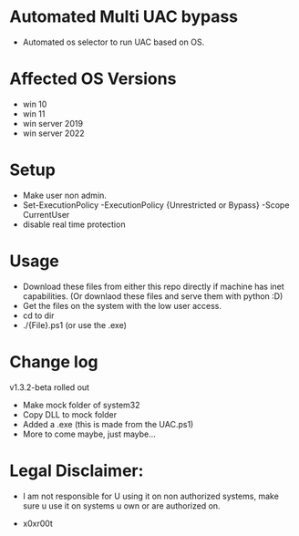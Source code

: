 # Automated Multi UAC bypass 

* Automated os selector to run UAC based on OS.

# Affected OS Versions

* win 10 
* win 11 
* win server 2019
* win server 2022

# Setup 
* Make user non admin. 
* Set-ExecutionPolicy -ExecutionPolicy {Unrestricted or Bypass} -Scope CurrentUser 
* disable real time protection  

# Usage
* Download these files from either this repo directly if machine has inet capabilities. (Or downlaod these files and serve them with python :D)
* Get the files on the system with the low user access.
* cd to dir
* ./{File}.ps1 (or use the .exe)


# Change log 
v1.3.2-beta rolled out

* Make mock folder of system32 
* Copy DLL to mock folder
* Added a .exe (this is made from the UAC.ps1)
* More to come maybe, just maybe...
 
# Legal Disclaimer: 
* I am not responsible for U using it on non authorized systems, make sure u use it on systems u own or are authorized on. 

* x0xr00t 


